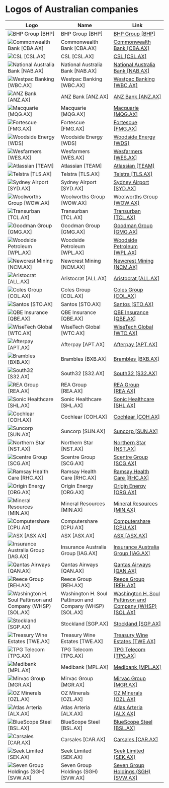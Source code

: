 # Logos of Australian companies

| Logo | Name  | Link |
| ---- | ----  | ---- |
| ![BHP Group [BHP]](/img/128/BHP-0d623edd.png) | BHP Group [BHP] | [BHP Group [BHP]](../../page/bhp-group/logo/ ) |
| ![Commonwealth Bank [CBA.AX]](/img/128/CBA.AX-49d0e8e6.png) | Commonwealth Bank [CBA.AX] | [Commonwealth Bank [CBA.AX]](../../page/commonwealth-bank/logo/ ) |
| ![CSL [CSL.AX]](/img/128/CSL.AX-2073ce3a.png) | CSL [CSL.AX] | [CSL [CSL.AX]](../../page/csl/logo/ ) |
| ![National Australia Bank [NAB.AX]](/img/128/NAB.AX-fe1b3e76.png) | National Australia Bank [NAB.AX] | [National Australia Bank [NAB.AX]](../../page/national-australia-bank/logo/ ) |
| ![Westpac Banking [WBC.AX]](/img/128/WBC.AX-be54bd37.png) | Westpac Banking [WBC.AX] | [Westpac Banking [WBC.AX]](../../page/westpac-banking/logo/ ) |
| ![ANZ Bank [ANZ.AX]](/img/128/ANZ.AX-9455dda9.png) | ANZ Bank [ANZ.AX] | [ANZ Bank [ANZ.AX]](../../page/anz-bank/logo/ ) |
| ![Macquarie [MQG.AX]](/img/128/MQG.AX-8c7b1549.png) | Macquarie [MQG.AX] | [Macquarie [MQG.AX]](../../page/macquarie/logo/ ) |
| ![Fortescue [FMG.AX]](/img/128/FMG.AX-92cf8aa4.png) | Fortescue [FMG.AX] | [Fortescue [FMG.AX]](../../page/fortescue/logo/ ) |
| ![Woodside Energy [WDS]](/img/128/WDS-05ddffee.png) | Woodside Energy [WDS] | [Woodside Energy [WDS]](../../page/woodside-energy/logo/ ) |
| ![Wesfarmers [WES.AX]](/img/128/WES.AX-016f3d92.png) | Wesfarmers [WES.AX] | [Wesfarmers [WES.AX]](../../page/wesfarmers/logo/ ) |
| ![Atlassian [TEAM]](/img/128/TEAM-f38f0d63.png) | Atlassian [TEAM] | [Atlassian [TEAM]](../../page/atlassian/logo/ ) |
| ![Telstra [TLS.AX]](/img/128/TLS.AX-08b961e3.png) | Telstra [TLS.AX] | [Telstra [TLS.AX]](../../page/telstra/logo/ ) |
| ![Sydney Airport [SYD.AX]](/img/128/SYD.AX-cfb226d7.png) | Sydney Airport [SYD.AX] | [Sydney Airport [SYD.AX]](../../page/sydney-airport/logo/ ) |
| ![Woolworths Group [WOW.AX]](/img/128/WOW.AX-36be4a65.png) | Woolworths Group [WOW.AX] | [Woolworths Group [WOW.AX]](../../page/woolworths-group/logo/ ) |
| ![Transurban [TCL.AX]](/img/128/TCL.AX-a63fbdac.png) | Transurban [TCL.AX] | [Transurban [TCL.AX]](../../page/transurban/logo/ ) |
| ![Goodman Group [GMG.AX]](/img/128/GMG.AX-215f3e08.png) | Goodman Group [GMG.AX] | [Goodman Group [GMG.AX]](../../page/goodman/logo/ ) |
| ![Woodside Petroleum [WPL.AX]](/img/128/WPL.AX-884fa7d6.png) | Woodside Petroleum [WPL.AX] | [Woodside Petroleum [WPL.AX]](../../page/woodside-petroleum/logo/ ) |
| ![Newcrest Mining [NCM.AX]](/img/128/NCM.AX-cb9b7bc1.png) | Newcrest Mining [NCM.AX] | [Newcrest Mining [NCM.AX]](../../page/newcrest-mining/logo/ ) |
| ![Aristocrat [ALL.AX]](/img/128/ALL.AX-c9b3882a.png) | Aristocrat [ALL.AX] | [Aristocrat [ALL.AX]](../../page/aristocrat/logo/ ) |
| ![Coles Group [COL.AX]](/img/128/COL.AX-58ddf655.png) | Coles Group [COL.AX] | [Coles Group [COL.AX]](../../page/coles-group/logo/ ) |
| ![Santos [STO.AX]](/img/128/STO.AX-66b5a7f5.png) | Santos [STO.AX] | [Santos [STO.AX]](../../page/santos/logo/ ) |
| ![QBE Insurance [QBE.AX]](/img/128/QBE.AX-dfdfc0e0.png) | QBE Insurance [QBE.AX] | [QBE Insurance [QBE.AX]](../../page/qbe-insurance/logo/ ) |
| ![WiseTech Global [WTC.AX]](/img/128/WTC.AX-70b4137e.png) | WiseTech Global [WTC.AX] | [WiseTech Global [WTC.AX]](../../page/wisetech-global/logo/ ) |
| ![Afterpay [APT.AX]](/img/128/APT.AX-52620c53.png) | Afterpay [APT.AX] | [Afterpay [APT.AX]](../../page/afterpay/logo/ ) |
| ![Brambles [BXB.AX]](/img/128/BXB.AX-8fd2df80.png) | Brambles [BXB.AX] | [Brambles [BXB.AX]](../../page/brambles/logo/ ) |
| ![South32 [S32.AX]](/img/128/S32.AX-54df0de3.png) | South32 [S32.AX] | [South32 [S32.AX]](../../page/south32/logo/ ) |
| ![REA Group [REA.AX]](/img/128/REA.AX-aef60e32.png) | REA Group [REA.AX] | [REA Group [REA.AX]](../../page/rea-group/logo/ ) |
| ![Sonic Healthcare [SHL.AX]](/img/128/SHL.AX-afbe9530.png) | Sonic Healthcare [SHL.AX] | [Sonic Healthcare [SHL.AX]](../../page/sonic-healthcare/logo/ ) |
| ![Cochlear [COH.AX]](/img/128/COH.AX-a729421b.png) | Cochlear [COH.AX] | [Cochlear [COH.AX]](../../page/cochlear/logo/ ) |
| ![Suncorp [SUN.AX]](/img/128/SUN.AX-dc9fe069.png) | Suncorp [SUN.AX] | [Suncorp [SUN.AX]](../../page/suncorp/logo/ ) |
| ![Northern Star [NST.AX]](/img/128/NST.AX-d03cffb9.png) | Northern Star [NST.AX] | [Northern Star [NST.AX]](../../page/northern-star/logo/ ) |
| ![Scentre Group [SCG.AX]](/img/128/SCG.AX-f3b8bd43.png) | Scentre Group [SCG.AX] | [Scentre Group [SCG.AX]](../../page/scentre-group/logo/ ) |
| ![Ramsay Health Care [RHC.AX]](/img/128/RHC.AX-1630fe7e.png) | Ramsay Health Care [RHC.AX] | [Ramsay Health Care [RHC.AX]](../../page/ramsay-health-care/logo/ ) |
| ![Origin Energy [ORG.AX]](/img/128/ORG.AX-96b588cd.png) | Origin Energy [ORG.AX] | [Origin Energy [ORG.AX]](../../page/origin-energy/logo/ ) |
| ![Mineral Resources [MIN.AX]](/img/128/MIN.AX-c2b1555f.png) | Mineral Resources [MIN.AX] | [Mineral Resources [MIN.AX]](../../page/mineral-resources/logo/ ) |
| ![Computershare [CPU.AX]](/img/128/CPU.AX-32677d77.png) | Computershare [CPU.AX] | [Computershare [CPU.AX]](../../page/computershare/logo/ ) |
| ![ASX [ASX.AX]](/img/128/ASX.AX-c4156dc1.png) | ASX [ASX.AX] | [ASX [ASX.AX]](../../page/asx/logo/ ) |
| ![Insurance Australia Group [IAG.AX]](/img/128/IAG.AX-85ae521b.png) | Insurance Australia Group [IAG.AX] | [Insurance Australia Group [IAG.AX]](../../page/insurance-australia-group/logo/ ) |
| ![Qantas Airways [QAN.AX]](/img/128/QAN.AX-16c6cf7c.png) | Qantas Airways [QAN.AX] | [Qantas Airways [QAN.AX]](../../page/qantas-airways/logo/ ) |
| ![Reece Group [REH.AX]](/img/128/REH.AX-f7db3280.png) | Reece Group [REH.AX] | [Reece Group [REH.AX]](../../page/reece/logo/ ) |
| ![Washington H. Soul Pattinson and Company (WHSP) [SOL.AX]](/img/128/SOL.AX-2788cc45.png) | Washington H. Soul Pattinson and Company (WHSP) [SOL.AX] | [Washington H. Soul Pattinson and Company (WHSP) [SOL.AX]](../../page/washington-h-soul-pattinson/logo/ ) |
| ![Stockland [SGP.AX]](/img/128/SGP.AX-c5389ce1.png) | Stockland [SGP.AX] | [Stockland [SGP.AX]](../../page/stockland/logo/ ) |
| ![Treasury Wine Estates [TWE.AX]](/img/128/TWE.AX-4cf21eb6.png) | Treasury Wine Estates [TWE.AX] | [Treasury Wine Estates [TWE.AX]](../../page/treasury-wine-estates/logo/ ) |
| ![TPG Telecom [TPG.AX]](/img/128/TPG.AX-378e6341.png) | TPG Telecom [TPG.AX] | [TPG Telecom [TPG.AX]](../../page/tpg-telecom/logo/ ) |
| ![Medibank [MPL.AX]](/img/128/MPL.AX-f645178f.png) | Medibank [MPL.AX] | [Medibank [MPL.AX]](../../page/medibank/logo/ ) |
| ![Mirvac Group [MGR.AX]](/img/128/MGR.AX-d4c80004.png) | Mirvac Group [MGR.AX] | [Mirvac Group [MGR.AX]](../../page/mirvac-group/logo/ ) |
| ![OZ Minerals [OZL.AX]](/img/128/OZL.AX-8c23a449.png) | OZ Minerals [OZL.AX] | [OZ Minerals [OZL.AX]](../../page/oz-minerals/logo/ ) |
| ![Atlas Arteria [ALX.AX]](/img/128/ALX.AX-9100adfc.png) | Atlas Arteria [ALX.AX] | [Atlas Arteria [ALX.AX]](../../page/atlas-arteria/logo/ ) |
| ![BlueScope Steel [BSL.AX]](/img/128/BSL.AX-0a10eb03.png) | BlueScope Steel [BSL.AX] | [BlueScope Steel [BSL.AX]](../../page/bluescope-steel/logo/ ) |
| ![Carsales [CAR.AX]](/img/128/CAR.AX-6c2f53ff.png) | Carsales [CAR.AX] | [Carsales [CAR.AX]](../../page/carsales/logo/ ) |
| ![Seek Limited [SEK.AX]](/img/128/SEK.AX-8c20a270.png) | Seek Limited [SEK.AX] | [Seek Limited [SEK.AX]](../../page/seek-limited/logo/ ) |
| ![Seven Group Holdings (SGH) [SVW.AX]](/img/128/SVW.AX-2e2168ec.png) | Seven Group Holdings (SGH) [SVW.AX] | [Seven Group Holdings (SGH) [SVW.AX]](../../page/seven-group-holdings/logo/ ) |
